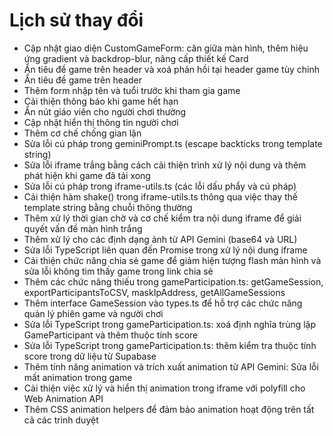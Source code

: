 


# Lịch sử thay đổi

- Cập nhật giao diện CustomGameForm: căn giữa màn hình, thêm hiệu ứng gradient và backdrop-blur, nâng cấp thiết kế Card
- Ẩn tiêu đề game trên header và xoá phản hồi tại header game tùy chỉnh
- Ẩn tiêu đề game trên header
- Thêm form nhập tên và tuổi trước khi tham gia game
- Cải thiện thông báo khi game hết hạn
- Ẩn nút giáo viên cho người chơi thường
- Cập nhật hiển thị thông tin người chơi
- Thêm cơ chế chống gian lận
- Sửa lỗi cú pháp trong geminiPrompt.ts (escape backticks trong template string)
- Sửa lỗi iframe trắng bằng cách cải thiện trình xử lý nội dung và thêm phát hiện khi game đã tải xong
- Sửa lỗi cú pháp trong iframe-utils.ts (các lỗi dấu phẩy và cú pháp)
- Cải thiện hàm shake() trong iframe-utils.ts thông qua việc thay thế template string bằng chuỗi thông thường
- Thêm xử lý thời gian chờ và cơ chế kiểm tra nội dung iframe để giải quyết vấn đề màn hình trắng
- Thêm xử lý cho các định dạng ảnh từ API Gemini (base64 và URL)
- Sửa lỗi TypeScript liên quan đến Promise trong xử lý nội dung iframe
- Cải thiện chức năng chia sẻ game để giảm hiện tượng flash màn hình và sửa lỗi không tìm thấy game trong link chia sẻ
- Thêm các chức năng thiếu trong gameParticipation.ts: getGameSession, exportParticipantsToCSV, maskIpAddress, getAllGameSessions
- Thêm interface GameSession vào types.ts để hỗ trợ các chức năng quản lý phiên game và người chơi
- Sửa lỗi TypeScript trong gameParticipation.ts: xoá định nghĩa trùng lặp GameParticipant và thêm thuộc tính score
- Sửa lỗi TypeScript trong gameParticipation.ts: thêm kiểm tra thuộc tính score trong dữ liệu từ Supabase
- Thêm tính năng animation và trích xuất animation từ API Gemini: Sửa lỗi mất animation trong game
- Cải thiện việc xử lý và hiển thị animation trong iframe với polyfill cho Web Animation API
- Thêm CSS animation helpers để đảm bảo animation hoạt động trên tất cả các trình duyệt

